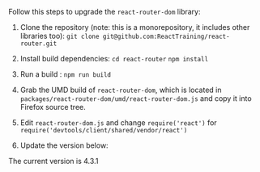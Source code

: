[//]: # (
  This Source Code Form is subject to the terms of the Mozilla Public License, v. 2.0. If a copy of the MPL was not distributed with this file, You can obtain one at http://mozilla.org/MPL/2.0/.
)

Follow this steps to upgrade the `react-router-dom` library:

1. Clone the repository (note: this is a monorepository, it includes other libraries too):
   `git clone git@github.com:ReactTraining/react-router.git`

2. Install build dependencies:
   `cd react-router`
   `npm install`

3. Run a build :
   `npm run build`

4. Grab the UMD build of `react-router-dom`, which is located in `packages/react-router-dom/umd/react-router-dom.js` and copy it into Firefox source tree.

5. Edit `react-router-dom.js` and change `require('react')` for `require('devtools/client/shared/vendor/react')`

6. Update the version below:

The current version is 4.3.1
